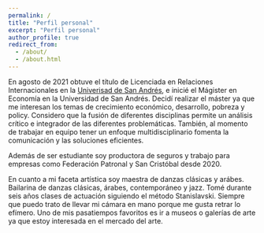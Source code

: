 ```yaml
---
permalink: /
title: "Perfil personal"
excerpt: "Perfil personal"
author_profile: true
redirect_from: 
  - /about/
  - /about.html
---
```


En agosto de 2021 obtuve el título de Licenciada en Relaciones Internacionales en la [Univerisad de San Andrés](www.udesa.edu.ar), e inicié el Mágister en Economía en la Universidad de San Andrés. Decidí realizar el máster ya que me interesan los temas de crecimiento económico, desarrollo, pobreza y policy. Considero que la fusión de diferentes disciplinas permite un análisis crítico e integrador de las diferentes problemáticas. También, al momento de trabajar en equipo tener un enfoque multidisciplinario fomenta la comunicación y las soluciones eficientes. 

Además de ser estudiante soy productora de seguros y trabajo para empresas como Federación Patronal y San Cristóbal desde 2020. 

En cuanto a mi faceta artística soy maestra de danzas clásicas y arábes. Bailarina de danzas clásicas, árabes, contemporáneo y jazz. Tomé durante seis años clases de actuación siguiendo el método Stanislavski. Siempre que puedo trato de llevar mi cámara en mano porque me gusta retrar lo efímero. Uno de mis pasatiempos favoritos es ir a museos o galerías de arte ya que estoy interesada en  el mercado del arte. 


